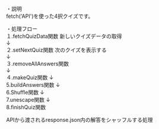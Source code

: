 ・説明  
fetch('API')を使った4択クイズです。

・処理フロー  
１.fetchQuizData関数 新しいクイズデータの取得  
↓  
２.setNextQuiz関数 次のクイズを表示する  
↓  
３.removeAllAnswers関数  
↓  
４.makeQuiz関数
↓  
5.buildAnswers関数
↓  
6.Shuffle関数
↓  
7.unescape関数
↓  
8.finishQuiz関数  

APIから渡されるresponse.json内の解答をシャッフルする処理
